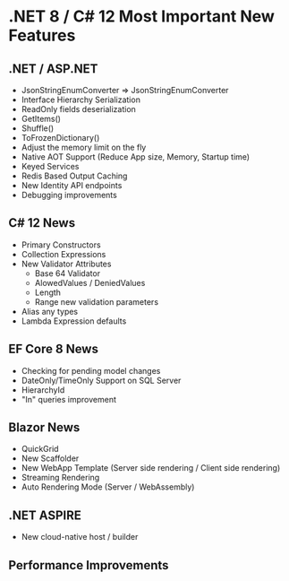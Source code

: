 # **.NET 8 / C# 12 Most Important New Features**

## .NET / ASP.NET
- JsonStringEnumConverter => JsonStringEnumConverter<Tenum>
- Interface Hierarchy Serialization
- ReadOnly fields deserialization
- GetItems<T>()
- Shuffle<T>()
- ToFrozenDictionary()
- Adjust the memory limit on the fly
- Native AOT Support (Reduce App size, Memory, Startup time)
- Keyed Services
- Redis Based Output Caching
- New Identity API endpoints
- Debugging improvements

## **C# 12 News**
- Primary Constructors
- Collection Expressions
- New Validator Attributes
  - Base 64 Validator
  - AlowedValues / DeniedValues
  - Length
  - Range new validation parameters
- Alias any types
- Lambda Expression defaults

## **EF Core 8 News**
- Checking for pending model changes
- DateOnly/TimeOnly Support on SQL Server
- HierarchyId
- "In" queries improvement

## **Blazor News**
- QuickGrid
- New Scaffolder
- New WebApp Template (Server side rendering / Client side rendering)
- Streaming Rendering
- Auto Rendering Mode (Server / WebAssembly)

## **.NET ASPIRE**
- New cloud-native host / builder

## Performance Improvements
